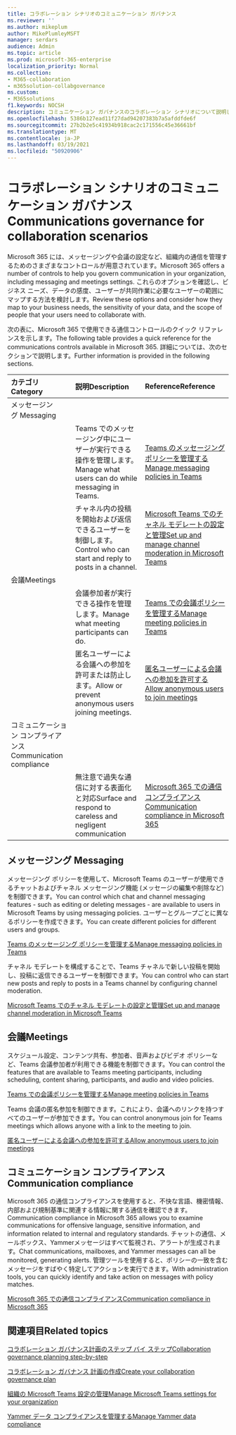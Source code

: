 ```yaml
---
title: コラボレーション シナリオのコミュニケーション ガバナンス
ms.reviewer: ''
ms.author: mikeplum
author: MikePlumleyMSFT
manager: serdars
audience: Admin
ms.topic: article
ms.prod: microsoft-365-enterprise
localization_priority: Normal
ms.collection:
- M365-collaboration
- m365solution-collabgovernance
ms.custom:
- M365solutions
f1.keywords: NOCSH
description: コミュニケーション ガバナンスのコラボレーション シナリオについて説明します。
ms.openlocfilehash: 5386b127ead11f27dad94207383b7a5afddfde6f
ms.sourcegitcommit: 27b2b2e5c41934b918cac2c171556c45e36661bf
ms.translationtype: MT
ms.contentlocale: ja-JP
ms.lasthandoff: 03/19/2021
ms.locfileid: "50920906"
---
```

# <a name="communications-governance-for-collaboration-scenarios"></a><span data-ttu-id="4c4e2-103">コラボレーション シナリオのコミュニケーション ガバナンス</span><span class="sxs-lookup"><span data-stu-id="4c4e2-103">Communications governance for collaboration scenarios</span></span>

<span data-ttu-id="4c4e2-104">Microsoft 365 には、メッセージングや会議の設定など、組織内の通信を管理するためのさまざまなコントロールが用意されています。</span><span class="sxs-lookup"><span data-stu-id="4c4e2-104">Microsoft 365 offers a number of controls to help you govern communication in your organization, including messaging and meetings settings.</span></span> <span data-ttu-id="4c4e2-105">これらのオプションを確認し、ビジネス ニーズ、データの感度、ユーザーが共同作業に必要なユーザーの範囲にマップする方法を検討します。</span><span class="sxs-lookup"><span data-stu-id="4c4e2-105">Review these options and consider how they map to your business needs, the sensitivity of your data, and the scope of people that your users need to collaborate with.</span></span>

<span data-ttu-id="4c4e2-106">次の表に、Microsoft 365 で使用できる通信コントロールのクイック リファレンスを示します。</span><span class="sxs-lookup"><span data-stu-id="4c4e2-106">The following table provides a quick reference for the communications controls available in Microsoft 365.</span></span> <span data-ttu-id="4c4e2-107">詳細については、次のセクションで説明します。</span><span class="sxs-lookup"><span data-stu-id="4c4e2-107">Further information is provided in the following sections.</span></span>

|<span data-ttu-id="4c4e2-108">カテゴリ</span><span class="sxs-lookup"><span data-stu-id="4c4e2-108">Category</span></span>|<span data-ttu-id="4c4e2-109">説明</span><span class="sxs-lookup"><span data-stu-id="4c4e2-109">Description</span></span>|<span data-ttu-id="4c4e2-110">Reference</span><span class="sxs-lookup"><span data-stu-id="4c4e2-110">Reference</span></span>|
|:-------|:----------|:--------|
|<span data-ttu-id="4c4e2-111">メッセージング </span><span class="sxs-lookup"><span data-stu-id="4c4e2-111">Messaging</span></span>|||
||<span data-ttu-id="4c4e2-112">Teams でのメッセージング中にユーザーが実行できる操作を管理します。</span><span class="sxs-lookup"><span data-stu-id="4c4e2-112">Manage what users can do while messaging in Teams.</span></span>|[<span data-ttu-id="4c4e2-113">Teams のメッセージング ポリシーを管理する</span><span class="sxs-lookup"><span data-stu-id="4c4e2-113">Manage messaging policies in Teams</span></span>](/microsoftteams/messaging-policies-in-teams)|
||<span data-ttu-id="4c4e2-114">チャネル内の投稿を開始および返信できるユーザーを制御します。</span><span class="sxs-lookup"><span data-stu-id="4c4e2-114">Control who can start and reply to posts in a channel.</span></span>|[<span data-ttu-id="4c4e2-115">Microsoft Teams でのチャネル モデレートの設定と管理</span><span class="sxs-lookup"><span data-stu-id="4c4e2-115">Set up and manage channel moderation in Microsoft Teams</span></span>](/microsoftteams/manage-channel-moderation-in-teams)|
|<span data-ttu-id="4c4e2-116">会議</span><span class="sxs-lookup"><span data-stu-id="4c4e2-116">Meetings</span></span>|||
||<span data-ttu-id="4c4e2-117">会議参加者が実行できる操作を管理します。</span><span class="sxs-lookup"><span data-stu-id="4c4e2-117">Manage what meeting participants can do.</span></span>|[<span data-ttu-id="4c4e2-118">Teams での会議ポリシーを管理する</span><span class="sxs-lookup"><span data-stu-id="4c4e2-118">Manage meeting policies in Teams</span></span>](/microsoftteams/meeting-policies-in-teams)|
||<span data-ttu-id="4c4e2-119">匿名ユーザーによる会議への参加を許可または防止します。</span><span class="sxs-lookup"><span data-stu-id="4c4e2-119">Allow or prevent anonymous users joining meetings.</span></span>|[<span data-ttu-id="4c4e2-120">匿名ユーザーによる会議への参加を許可する</span><span class="sxs-lookup"><span data-stu-id="4c4e2-120">Allow anonymous users to join meetings</span></span>](/microsoftteams/meeting-settings-in-teams#allow-anonymous-users-to-join-meetings)|
|<span data-ttu-id="4c4e2-121">コミュニケーション コンプライアンス</span><span class="sxs-lookup"><span data-stu-id="4c4e2-121">Communication compliance</span></span>|||
||<span data-ttu-id="4c4e2-122">無注意で過失な通信に対する表面化と対応</span><span class="sxs-lookup"><span data-stu-id="4c4e2-122">Surface and respond to careless and negligent communication</span></span>|[<span data-ttu-id="4c4e2-123">Microsoft 365 での通信コンプライアンス</span><span class="sxs-lookup"><span data-stu-id="4c4e2-123">Communication compliance in Microsoft 365</span></span>](../compliance/communication-compliance.md)|

## <a name="messaging"></a><span data-ttu-id="4c4e2-124">メッセージング </span><span class="sxs-lookup"><span data-stu-id="4c4e2-124">Messaging</span></span>

<span data-ttu-id="4c4e2-125">メッセージング ポリシーを使用して、Microsoft Teams のユーザーが使用できるチャットおよびチャネル メッセージング機能 (メッセージの編集や削除など) を制御できます。</span><span class="sxs-lookup"><span data-stu-id="4c4e2-125">You can control which chat and channel messaging features - such as editing or deleting messages - are available to users in Microsoft Teams by using messaging policies.</span></span> <span data-ttu-id="4c4e2-126">ユーザーとグループごとに異なるポリシーを作成できます。</span><span class="sxs-lookup"><span data-stu-id="4c4e2-126">You can create different policies for different users and groups.</span></span>

[<span data-ttu-id="4c4e2-127">Teams のメッセージング ポリシーを管理する</span><span class="sxs-lookup"><span data-stu-id="4c4e2-127">Manage messaging policies in Teams</span></span>](/microsoftteams/messaging-policies-in-teams)

<span data-ttu-id="4c4e2-128">チャネル モデレートを構成することで、Teams チャネルで新しい投稿を開始し、投稿に返信できるユーザーを制御できます。</span><span class="sxs-lookup"><span data-stu-id="4c4e2-128">You can control who can start new posts and reply to posts in a Teams channel by configuring channel moderation.</span></span>

[<span data-ttu-id="4c4e2-129">Microsoft Teams でのチャネル モデレートの設定と管理</span><span class="sxs-lookup"><span data-stu-id="4c4e2-129">Set up and manage channel moderation in Microsoft Teams</span></span>](/microsoftteams/manage-channel-moderation-in-teams)

## <a name="meetings"></a><span data-ttu-id="4c4e2-130">会議</span><span class="sxs-lookup"><span data-stu-id="4c4e2-130">Meetings</span></span>

<span data-ttu-id="4c4e2-131">スケジュール設定、コンテンツ共有、参加者、音声およびビデオ ポリシーなど、Teams 会議参加者が利用できる機能を制御できます。</span><span class="sxs-lookup"><span data-stu-id="4c4e2-131">You can control the features that are available to Teams meeting participants, including scheduling, content sharing, participants, and audio and video policies.</span></span>

[<span data-ttu-id="4c4e2-132">Teams での会議ポリシーを管理する</span><span class="sxs-lookup"><span data-stu-id="4c4e2-132">Manage meeting policies in Teams</span></span>](/microsoftteams/meeting-policies-in-teams)

<span data-ttu-id="4c4e2-133">Teams 会議の匿名参加を制御できます。これにより、会議へのリンクを持つすべてのユーザーが参加できます。</span><span class="sxs-lookup"><span data-stu-id="4c4e2-133">You can control anonymous join for Teams meetings which allows anyone with a link to the meeting to join.</span></span>

[<span data-ttu-id="4c4e2-134">匿名ユーザーによる会議への参加を許可する</span><span class="sxs-lookup"><span data-stu-id="4c4e2-134">Allow anonymous users to join meetings</span></span>](/microsoftteams/meeting-settings-in-teams#allow-anonymous-users-to-join-meetings)


## <a name="communication-compliance"></a><span data-ttu-id="4c4e2-135">コミュニケーション コンプライアンス</span><span class="sxs-lookup"><span data-stu-id="4c4e2-135">Communication compliance</span></span>

<span data-ttu-id="4c4e2-136">Microsoft 365 の通信コンプライアンスを使用すると、不快な言語、機密情報、内部および規制基準に関連する情報に関する通信を確認できます。</span><span class="sxs-lookup"><span data-stu-id="4c4e2-136">Communication compliance in Microsoft 365 allows you to examine communications for offensive language, sensitive information, and information related to internal and regulatory standards.</span></span> <span data-ttu-id="4c4e2-137">チャットの通信、メールボックス、Yammerメッセージはすべて監視され、アラートが生成されます。</span><span class="sxs-lookup"><span data-stu-id="4c4e2-137">Chat communications, mailboxes, and Yammer messages can all be monitored, generating alerts.</span></span> <span data-ttu-id="4c4e2-138">管理ツールを使用すると、ポリシーの一致を含むメッセージをすばやく特定してアクションを実行できます。</span><span class="sxs-lookup"><span data-stu-id="4c4e2-138">With administration tools, you can quickly identify and take action on messages with policy matches.</span></span>

[<span data-ttu-id="4c4e2-139">Microsoft 365 での通信コンプライアンス</span><span class="sxs-lookup"><span data-stu-id="4c4e2-139">Communication compliance in Microsoft 365</span></span>](../compliance/communication-compliance.md)

## <a name="related-topics"></a><span data-ttu-id="4c4e2-140">関連項目</span><span class="sxs-lookup"><span data-stu-id="4c4e2-140">Related topics</span></span>

[<span data-ttu-id="4c4e2-141">コラボレーション ガバナンス計画のステップ バイ ステップ</span><span class="sxs-lookup"><span data-stu-id="4c4e2-141">Collaboration governance planning step-by-step</span></span>](collaboration-governance-overview.md#collaboration-governance-planning-step-by-step)

[<span data-ttu-id="4c4e2-142">コラボレーション ガバナンス 計画の作成</span><span class="sxs-lookup"><span data-stu-id="4c4e2-142">Create your collaboration governance plan</span></span>](collaboration-governance-first.md)

[<span data-ttu-id="4c4e2-143">組織の Microsoft Teams 設定の管理</span><span class="sxs-lookup"><span data-stu-id="4c4e2-143">Manage Microsoft Teams settings for your organization</span></span>](/microsoftteams/enable-features-office-365)

[<span data-ttu-id="4c4e2-144">Yammer データ コンプライアンスを管理する</span><span class="sxs-lookup"><span data-stu-id="4c4e2-144">Manage Yammer data compliance</span></span>](/yammer/manage-security-and-compliance/manage-data-compliance)